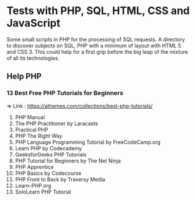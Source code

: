 # Tests with PHP, SQL, HTML, CSS and JavaScript

Some small scripts in PHP for the processing of SQL requests. 
A directory to discover subjects on SQL, PHP with a minimum of layout with HTML 5 and CSS 3. 
This could help for a first grip before the big leap of the mixture of all its technologies.

## Help PHP

### 13 Best Free PHP Tutorials for Beginners
=> Link : https://athemes.com/collections/best-php-tutorials/

1. PHP Manual
2. The PHP Practitioner by Laracasts
3. Practical PHP
4. PHP The Right Way
5. PHP Language Programming Tutorial by FreeCodeCamp.org
6. Learn PHP by Codecademy
7. GeeksforGeeks PHP Tutorials
8. PHP Tutorial for Beginners by The Net Ninja
9. PHP Apprentice
10. PHP Basics by Codecourse
11. PHP Front to Back by Traversy Media
12. Learn-PHP.org
13. SoloLearn PHP Tutorial
